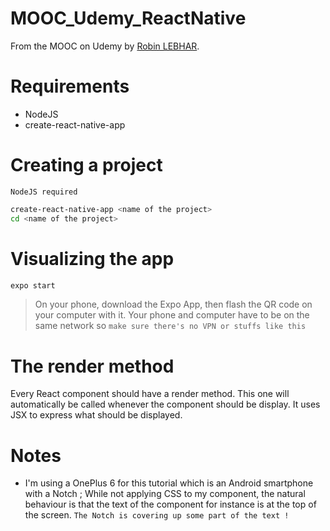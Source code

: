 # MOOC_Udemy_ReactNative

From the MOOC on Udemy by [Robin LEBHAR](https://www.udemy.com/tuto-react-native-pour-debutants/learn/v4/overview).

# Requirements

- NodeJS
- create-react-native-app

# Creating a project

`NodeJS required`

```sh
create-react-native-app <name of the project>
cd <name of the project>
```

# Visualizing the app

```sh
expo start
```

> On your phone, download the Expo App, then flash the QR code on your computer with it.
> Your phone and computer have to be on the same network so `make sure there's no VPN or stuffs like this`

# The render method

Every React component should have a render method.
This one will automatically be called whenever the component should be display.
It uses JSX to express what should be displayed.

# Notes

- I'm using a OnePlus 6 for this tutorial which is an Android smartphone with a Notch ; While not applying CSS to my component, the natural behaviour is that the text of the component for instance is at the top of the screen. `The Notch is covering up some part of the text !`